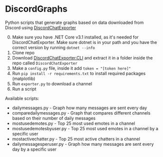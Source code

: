 # DiscordGraphs

Python scripts that generate graphs based on data downloaded from Discord using [DiscordChatExporter](https://github.com/Tyrrrz/DiscordChatExporter)

0. Make sure you have .NET Core v3.1 installed, as it's needed for DiscordChatExporter. Make sure dotnet is in your path and you have the correct version by running `dotnet --info`
1. Clone repo
2. Download [DiscordChatExporter.CLI](https://github.com/Tyrrrz/DiscordChatExporter/releases) and extract it in a folder inside the repo called `DiscordChatExporter`
3. Make a `config.py` file, inside it add `token = "[token here]"`
4. Run `pip install -r requirements.txt` to install required packages (matplotlib)
5. Run `exporter.py` to download a channel
6. Run a script

Available scripts:

* dailymessages.py - Graph how many messages are sent every day
* comparedailymessages.py - Graph that compares different channels based on their number of daily messages
* mostusedemotes.py - Top 25 most used emotes in a channel
* mostusedemotesbyuser.py - Top 25 most used emotes in a channel by a specific user
* mostactivechatter.py - Top 25 most active chatters in a channel
* dailymessagesperuser.py - Graph how many messages are sent every day by a specific user